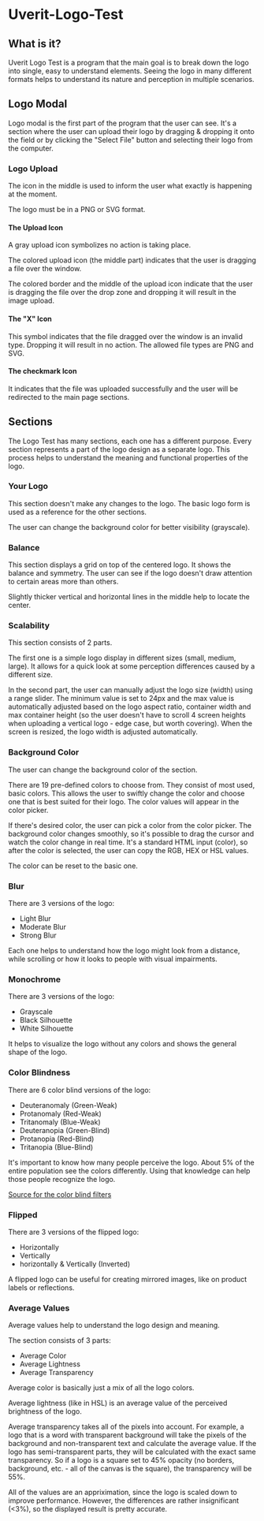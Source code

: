 # Uverit-Logo-Test

## What is it?

Uverit Logo Test is a program that the main goal is to break down the logo into single, easy to understand elements.
Seeing the logo in many different formats helps to understand its nature and perception in multiple scenarios.

## Logo Modal

Logo modal is the first part of the program that the user can see.
It's a section where the user can upload their logo by dragging & dropping it onto the field or by clicking the "Select File" button and selecting their logo from the computer.

### Logo Upload

The icon in the middle is used to inform the user what exactly is happening at the moment.

The logo must be in a PNG or SVG format.

#### The Upload Icon

A gray upload icon symbolizes no action is taking place.

The colored upload icon (the middle part) indicates that the user is dragging a file over the window.

The colored border and the middle of the upload icon indicate that the user is dragging the file over the drop zone and dropping it will result in the image upload. 

#### The "X" Icon

This symbol indicates that the file dragged over the window is an invalid type. Dropping it will result in no action.
The allowed file types are PNG and SVG.

#### The checkmark Icon

It indicates that the file was uploaded successfully and the user will be redirected to the main page sections.

## Sections

The Logo Test has many sections, each one has a different purpose.
Every section represents a part of the logo design as a separate logo. This process helps to understand the meaning and functional properties of the logo.

### Your Logo

This section doesn't make any changes to the logo. The basic logo form is used as a reference for the other sections.

The user can change the background color for better visibility (grayscale).

### Balance

This section displays a grid on top of the centered logo. It shows the balance and symmetry. The user can see if the logo doesn't draw attention to certain areas more than others.

Slightly thicker vertical and horizontal lines in the middle help to locate the center.

### Scalability

This section consists of 2 parts.

The first one is a simple logo display in different sizes (small, medium, large).
It allows for a quick look at some perception differences caused by a different size.

In the second part, the user can manually adjust the logo size (width) using a range slider.
The minimum value is set to 24px and the max value is automatically adjusted based on the logo aspect ratio, container width and max container height (so the user doesn't have to scroll 4 screen heights when uploading a vertical logo - edge case, but worth covering).
When the screen is resized, the logo width is adjusted automatically.

### Background Color

The user can change the background color of the section.

There are 19 pre-defined colors to choose from. They consist of most used, basic colors.
This allows the user to swiftly change the color and choose one that is best suited for their logo.
The color values ​​will appear in the color picker.

If there's desired color, the user can pick a color from the color picker. The background color changes smoothly, so it's possible to drag the cursor and watch the color change in real time.
It's a standard HTML input (color), so after the color is selected, the user can copy the RGB, HEX or HSL values.

The color can be reset to the basic one.

### Blur

There are 3 versions of the logo:
- Light Blur
- Moderate Blur
- Strong Blur

Each one helps to understand how the logo might look from a distance, while scrolling or how it looks to people with visual impairments.

### Monochrome

There are 3 versions of the logo:
- Grayscale
- Black Silhouette
- White Silhouette

It helps to visualize the logo without any colors and shows the general shape of the logo.

### Color Blindness

There are 6 color blind versions of the logo:
- Deuteranomaly (Green-Weak)
- Protanomaly (Red-Weak)
- Tritanomaly (Blue-Weak)
- Deuteranopia (Green-Blind)
- Protanopia (Red-Blind)
- Tritanopia (Blue-Blind)

It's important to know how many people perceive the logo. About 5% of the entire population see the colors differently. Using that knowledge can help those people recognize the logo.

[Source for the color blind filters](https://www.inf.ufrgs.br/~oliveira/pubs_files/CVD_Simulation/CVD_Simulation.html)

### Flipped

There are 3 versions of the flipped logo:
- Horizontally
- Vertically
- horizontally & Vertically (Inverted)

A flipped logo can be useful for creating mirrored images, like on product labels or reflections.

### Average Values

Average values help to understand the logo design and meaning.

The section consists of 3 parts:
- Average Color
- Average Lightness
- Average Transparency

Average color is basically just a mix of all the logo colors.

Average lightness (like in HSL) is an average value of the perceived brightness of the logo.

Average transparency takes all of the pixels into account.
For example, a logo that is a word with transparent background will take the pixels of the background and non-transparent text and calculate the average value.
If the logo has semi-transparent parts, they will be calculated with the exact same transparency. So if a logo is a square set to 45% opacity (no borders, background, etc. - all of the canvas is the square), the transparency will be 55%.

All of the values are an appriximation, since the logo is scaled down to improve performance. However, the differences are rather insignificant (<3%), so the displayed result is pretty accurate.